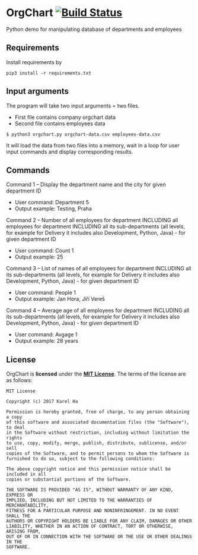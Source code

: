 # OrgChart [![Build Status](https://travis-ci.org/mathemage/OrgChart.svg?branch=master)](https://travis-ci.org/mathemage/OrgChart)

Python demo for manipulating database of departments and employees

Requirements
------------

Install requirements by
```
pip3 install -r requirements.txt
```

Input arguments
---------------

The program will take two input arguments = two files.
- First file contains company orgchart data
- Second file contains employees data

```
$ python3 orgchart.py orgchart-data.csv employees-data.csv
```
It will load the data from two files into a memory, wait in a loop for user input commands and display corresponding
results.

Commands
--------

Command 1 – Display the department name and the city for given department ID

- User command: Department 5
- Output example: Testing, Praha


Command 2 – Number of all employees for department INCLUDING all employees for department
INCLUDING all its sub-departments (all levels, for example for Delivery it includes also Development,
Python, Java) - for given department ID

- User command: Count 1
- Output example: 25

Command 3 – List of names of all employees for department INCLUDING all its sub-departments (all
levels, for example for Delivery it includes also Development, Python, Java) - for given department ID

- User command: People 1
- Output example: Jan Hora, Jiří Vereš

Command 4 – Average age of all employees for department INCLUDING all its sub-departments (all
levels, for example for Delivery it includes also Development, Python, Java) - for given department ID

- User command: Avgage 1
- Output example: 28 years


License
-------
OrgChart is **licensed** under the **[MIT License]**. The terms of the license are as follows:

    MIT License

    Copyright (c) 2017 Karel Ha

    Permission is hereby granted, free of charge, to any person obtaining a copy
    of this software and associated documentation files (the "Software"), to deal
    in the Software without restriction, including without limitation the rights
    to use, copy, modify, merge, publish, distribute, sublicense, and/or sell
    copies of the Software, and to permit persons to whom the Software is
    furnished to do so, subject to the following conditions:

    The above copyright notice and this permission notice shall be included in all
    copies or substantial portions of the Software.

    THE SOFTWARE IS PROVIDED "AS IS", WITHOUT WARRANTY OF ANY KIND, EXPRESS OR
    IMPLIED, INCLUDING BUT NOT LIMITED TO THE WARRANTIES OF MERCHANTABILITY,
    FITNESS FOR A PARTICULAR PURPOSE AND NONINFRINGEMENT. IN NO EVENT SHALL THE
    AUTHORS OR COPYRIGHT HOLDERS BE LIABLE FOR ANY CLAIM, DAMAGES OR OTHER
    LIABILITY, WHETHER IN AN ACTION OF CONTRACT, TORT OR OTHERWISE, ARISING FROM,
    OUT OF OR IN CONNECTION WITH THE SOFTWARE OR THE USE OR OTHER DEALINGS IN THE
    SOFTWARE.

[MIT License]: https://github.com/mathemage/OrgChart/raw/master/License.md